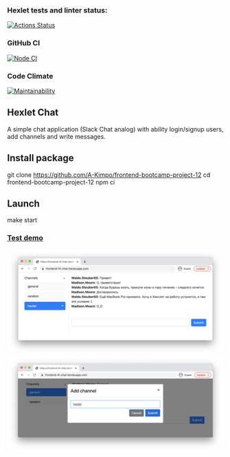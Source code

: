 ### Hexlet tests and linter status:
[![Actions Status](https://github.com/A-Kimpo/frontend-bootcamp-project-12/workflows/hexlet-check/badge.svg)](https://github.com/A-Kimpo/frontend-bootcamp-project-12/actions)
### GitHub CI
[![Node CI](https://github.com/A-Kimpo/frontend-bootcamp-project-12/actions/workflows/nodeci.yml/badge.svg)](https://github.com/A-Kimpo/frontend-bootcamp-project-12/actions/workflows/nodeci.yml)
### Code Climate
[![Maintainability](https://api.codeclimate.com/v1/badges/91951686d0b7f66ec5cd/maintainability)](https://codeclimate.com/github/A-Kimpo/frontend-bootcamp-project-12/maintainability)
## Hexlet Chat
A simple chat application (Slack Chat analog) with ability login/signup users, add channels and write messages.
## Install package
git clone https://github.com/A-Kimpo/frontend-bootcamp-project-12
cd frontend-bootcamp-project-12
npm ci
## Launch
make start
### [Test demo](https://frontend-bootcamp-project-12-production-bbc4.up.railway.app/)
[![Hexlet Chat](example1.png)](https://frontend-bootcamp-project-12-production-bbc4.up.railway.app/)
[![Hexlet Chat](example2.png)](https://frontend-bootcamp-project-12-production-bbc4.up.railway.app/)

